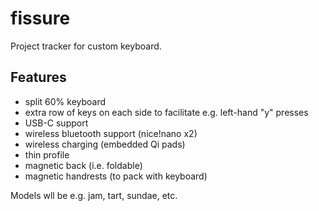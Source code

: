 # fissure
Project tracker for custom keyboard.

## Features

* split 60% keyboard
* extra row of keys on each side to facilitate e.g. left-hand "y" presses
* USB-C support
* wireless bluetooth support (nice!nano x2)
* wireless charging (embedded Qi pads)
* thin profile
* magnetic back (i.e. foldable)
* magnetic handrests (to pack with keyboard)

Models wll be e.g. jam, tart, sundae, etc.
